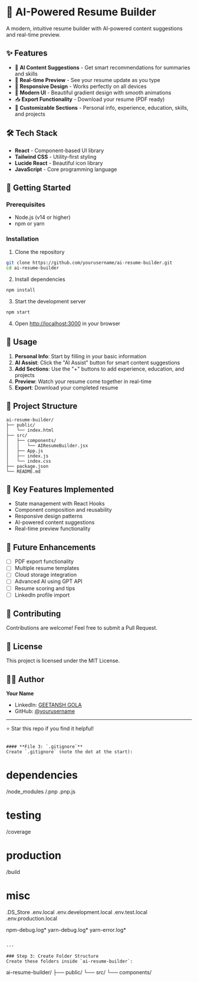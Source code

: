 # 🚀 AI-Powered Resume Builder

A modern, intuitive resume builder with AI-powered content suggestions and real-time preview.

## ✨ Features

- 🤖 **AI Content Suggestions** - Get smart recommendations for summaries and skills
- 👀 **Real-time Preview** - See your resume update as you type
- 📱 **Responsive Design** - Works perfectly on all devices
- 🎨 **Modern UI** - Beautiful gradient design with smooth animations
- 📥 **Export Functionality** - Download your resume (PDF ready)
- 🔧 **Customizable Sections** - Personal info, experience, education, skills, and projects

## 🛠️ Tech Stack

- **React** - Component-based UI library
- **Tailwind CSS** - Utility-first styling
- **Lucide React** - Beautiful icon library
- **JavaScript** - Core programming language

## 🚀 Getting Started

### Prerequisites
- Node.js (v14 or higher)
- npm or yarn

### Installation

1. Clone the repository
```bash
git clone https://github.com/yourusername/ai-resume-builder.git
cd ai-resume-builder
```

2. Install dependencies
```bash
npm install
```

3. Start the development server
```bash
npm start
```

4. Open [http://localhost:3000](http://localhost:3000) in your browser

## 📖 Usage

1. **Personal Info**: Start by filling in your basic information
2. **AI Assist**: Click the "AI Assist" button for smart content suggestions
3. **Add Sections**: Use the "+" buttons to add experience, education, and projects
4. **Preview**: Watch your resume come together in real-time
5. **Export**: Download your completed resume

## 🎯 Project Structure
```
ai-resume-builder/
├── public/
│   └── index.html
├── src/
│   ├── components/
│   │   └── AIResumeBuilder.jsx
│   ├── App.js
│   ├── index.js
│   └── index.css
├── package.json
└── README.md
```

## 🌟 Key Features Implemented

- State management with React Hooks
- Component composition and reusability
- Responsive design patterns
- AI-powered content suggestions
- Real-time preview functionality

## 🔮 Future Enhancements

- [ ] PDF export functionality
- [ ] Multiple resume templates
- [ ] Cloud storage integration
- [ ] Advanced AI using GPT API
- [ ] Resume scoring and tips
- [ ] LinkedIn profile import

## 🤝 Contributing

Contributions are welcome! Feel free to submit a Pull Request.

## 📝 License

This project is licensed under the MIT License.

## 👨‍💻 Author

**Your Name**
- LinkedIn: [GEETANSH GOLA](https://linkedin.com/in/geetanshgola)
- GitHub: [@yourusername](https://github.com/yourusername)

---

⭐ Star this repo if you find it helpful!
```

#### **File 3: `.gitignore`**
Create `.gitignore` (note the dot at the start):
```
# dependencies
/node_modules
/.pnp
.pnp.js

# testing
/coverage

# production
/build

# misc
.DS_Store
.env.local
.env.development.local
.env.test.local
.env.production.local

npm-debug.log*
yarn-debug.log*
yarn-error.log*
```

---

### Step 3: Create Folder Structure
Create these folders inside `ai-resume-builder`:
```
ai-resume-builder/
├── public/
└── src/
    └── components/

